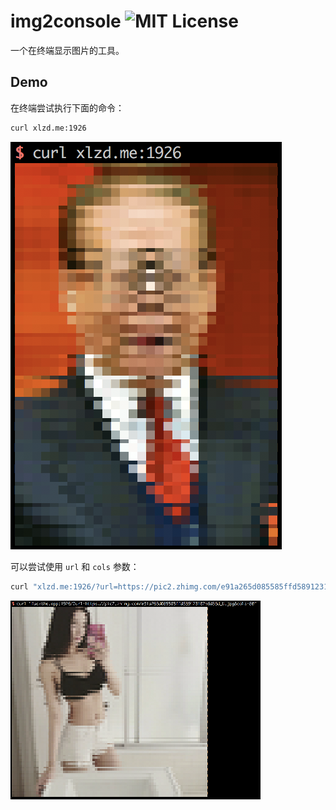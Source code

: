 # img2console ![MIT License][license-badge]
一个在终端显示图片的工具。

## Demo

在终端尝试执行下面的命令：

```bash
curl xlzd.me:1926
```

![img](assets/demo-output1.png)

可以尝试使用 `url` 和 `cols` 参数：

```bash
curl "xlzd.me:1926/?url=https://pic2.zhimg.com/e91a265d085585ffd589123102b6d38d_b.jpg&cols=80"
```

![img](assets/demo-output2.png)

[license-badge]:   https://img.shields.io/badge/license-MIT-000000.svg
